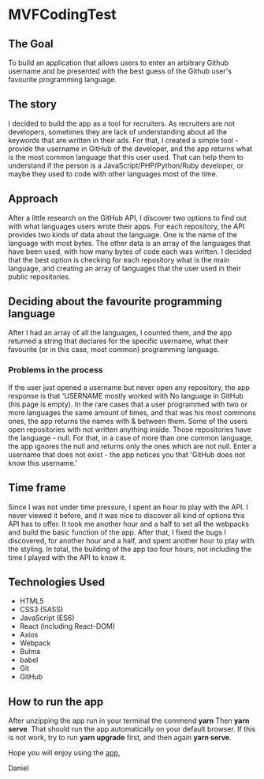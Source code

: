 # MVFCodingTest

## The Goal


To build an application that allows users to enter an arbitrary Github username and be presented with the best guess of the Github user's favourite programming language.

## The story


I decided to build the app as a tool for recruiters. As recruiters are not developers, sometimes they are lack of understanding about all the keywords that are written in their ads. For that, I created a simple tool - provide the username in GitHub of the developer, and the app returns what is the most common language that this user used. That can help them to understand if the person is a JavaScript/PHP/Python/Ruby developer, or maybe they used to code with other languages most of the time.

## Approach


After a little research on the GitHub API, I discover two options to find out with what languages users wrote their apps. For each repository, the API provides two kinds of data about the language. One is the name of the language with most bytes. The other data is an array of the languages that have been used, with how many bytes of code each was written. I decided that the best option is checking for each repository what is the main language, and creating an array of languages that the user used in their public repositories.

## Deciding about the favourite programming language


After I had an array of all the languages, I counted them, and the app returned a string that declares for the specific username, what their favourite (or in this case, most common) programming language.

### Problems in the process


If the user just opened a username but never open any repository, the app response is that 'USERNAME mostly worked with No language in GitHub (his page is empty).
In the rare cases that a user programmed with two or more languages the same amount of times, and that was his most commons ones, the app returns the names with & between them.
Some of the users open repositories with not written anything inside. Those repositories have the language - null. For that, in a case of more than one common language, the app ignores the null and returns only the ones which are not null.
Enter a username that does not exist - the app notices you that 'GitHub does not know this username.'

## Time frame


Since I was not under time pressure, I spent an hour to play with the API. I never viewed it before, and it was nice to discover all kind of options this API has to offer. It took me another hour and a half to set all the webpacks and build the basic function of the app. After that, I fixed the bugs I discovered, for another hour and a half, and spent another hour to play with the styling. In total, the building of the app too four hours, not including the time I played with the API to know it.


## Technologies Used
* HTML5
* CSS3 (SASS)
* JavaScript (ES6)
* React (including React-DOM)
* Axios
* Webpack
* Bulma
* babel
* Git
* GitHub

## How to run the app


After unzipping the app run in your terminal the commend  **yarn** Then **yarn serve**. That should run the app automatically on your default browser. If this is not work, try to run **yarn upgrade** first, and then again **yarn serve**.


Hope you will enjoy using the [app,](https://mathsteacher7.github.io/RecruiterSecretApp/) 


Daniel

 
